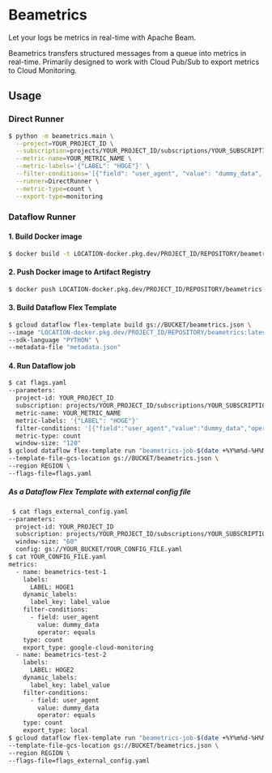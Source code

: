# Beametrics

Let your logs be metrics in real-time with Apache Beam.

Beametrics transfers structured messages from a queue into metrics in real-time. Primarily designed to work with Cloud Pub/Sub to export metrics to Cloud Monitoring.

## Usage

### Direct Runner

```bash
$ python -m beametrics.main \
  --project=YOUR_PROJECT_ID \
  --subscription=projects/YOUR_PROJECT_ID/subscriptions/YOUR_SUBSCRIPTION \
  --metric-name=YOUR_METRIC_NAME \
  --metric-labels='{"LABEL": "HOGE"}' \
  --filter-conditions='[{"field": "user_agent", "value": "dummy_data", "operator": "equals"}]' \
  --runner=DirectRunner \
  --metric-type=count \
  --export-type=monitoring
```

### Dataflow Runner

#### 1. Build Docker image

```bash
$ docker build -t LOCATION-docker.pkg.dev/PROJECT_ID/REPOSITORY/beametrics:latest .
```

#### 2. Push Docker image to Artifact Registry

```bash
$ docker push LOCATION-docker.pkg.dev/PROJECT_ID/REPOSITORY/beametrics:latest
```

#### 3. Build Dataflow Flex Template

```bash
$ gcloud dataflow flex-template build gs://BUCKET/beametrics.json \
--image "LOCATION-docker.pkg.dev/PROJECT_ID/REPOSITORY/beametrics:latest" \
--sdk-language "PYTHON" \
--metadata-file "metadata.json"
```

#### 4. Run Dataflow job

```bash
$ cat flags.yaml
--parameters:
  project-id: YOUR_PROJECT_ID
  subscription: projects/YOUR_PROJECT_ID/subscriptions/YOUR_SUBSCRIPTION
  metric-name: YOUR_METRIC_NAME
  metric-labels: '{"LABEL": "HOGE"}'
  filter-conditions: '[{"field":"user_agent","value":"dummy_data","operator":"equals"}]'
  metric-type: count
  window-size: "120"
$ gcloud dataflow flex-template run "beametrics-job-$(date +%Y%m%d-%H%M%S)" \
--template-file-gcs-location gs://BUCKET/beametrics.json \
--region REGION \
--flags-file=flags.yaml
```

##### As a Dataflow Flex Template with external config file

```bash
 $ cat flags_external_config.yaml
--parameters:
  project-id: YOUR_PROJECT_ID
  subscription: projects/YOUR_PROJECT_ID/subscriptions/YOUR_SUBSCRIPTION
  window-size: "60"
  config: gs://YOUR_BUCKET/YOUR_CONFIG_FILE.yaml
$ cat YOUR_CONFIG_FILE.yaml
metrics:
  - name: beametrics-test-1
    labels:
      LABEL: HOGE1
    dynamic_labels:
      label_key: label_value
    filter-conditions:
      - field: user_agent
        value: dummy_data
        operator: equals
    type: count
    export_type: google-cloud-monitoring
  - name: beametrics-test-2
    labels:
      LABEL: HOGE2
    dynamic_labels:
      label_key: label_value
    filter-conditions:
      - field: user_agent
        value: dummy_data
        operator: equals
    type: count
    export_type: local
$ gcloud dataflow flex-template run "beametrics-job-$(date +%Y%m%d-%H%M%S)" \
--template-file-gcs-location gs://BUCKET/beametrics.json \
--region REGION \
--flags-file=flags_external_config.yaml
```
